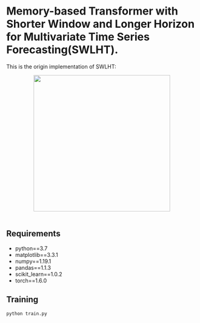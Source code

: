 # Memory-based Transformer with Shorter Window and Longer Horizon for Multivariate Time Series Forecasting(SWLHT).

This is the origin implementation of SWLHT: 

<p align="center">
<img src=".\img\swlht.png" height = "360" alt="" align=center />
<br><br>
</p>

## Requirements

- python==3.7
- matplotlib==3.3.1
- numpy==1.19.1
- pandas==1.1.3
- scikit_learn==1.0.2
- torch==1.6.0

## Training
```bash
python train.py
```
